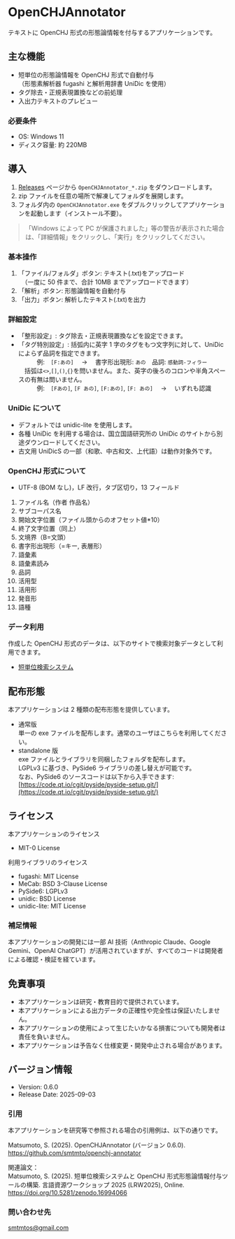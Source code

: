 # OpenCHJAnnotator

テキストに OpenCHJ 形式の形態論情報を付与するアプリケーションです。

## 主な機能

- 短単位の形態論情報を OpenCHJ 形式で自動付与  
  （形態素解析器 fugashi と解析用辞書 UniDic を使用）
- タグ除去・正規表現置換などの前処理
- 入出力テキストのプレビュー

### 必要条件

- OS: Windows 11
- ディスク容量: 約 220MB

## 導入

1. [Releases](https://github.com/smtmto/openchj-annotator/releases) ページから `OpenCHJAnnotator_*.zip` をダウンロードします。
2. zip ファイルを任意の場所で解凍してフォルダを展開します。
3. フォルダ内の `OpenCHJAnnotator.exe` をダブルクリックしてアプリケーションを起動します（インストール不要）。

> 「Windows によって PC が保護されました」等の警告が表示された場合は、「詳細情報」をクリックし、「実行」をクリックしてください。

### 基本操作

1. 「ファイル/フォルダ」ボタン: テキスト(.txt)をアップロード  
   　（一度に 50 件まで、合計 10MB までアップロードできます）
2. 「解析」ボタン: 形態論情報を自動付与
3. 「出力」ボタン: 解析したテキスト(.txt)を出力

### 詳細設定

- 「整形設定」: タグ除去・正規表現置換などを設定できます。
- 「タグ特別設定」: 括弧内に英字 1 字のタグをもつ文字列に対して、UniDic によらず品詞を指定できます。  
  　　　例:　`[F:あの]`　 → 　書字形出現形: `あの`　品詞: `感動詞-フィラー`  
   　括弧は`<>`,`[]`,`()`,`{}`を問いません。また、英字の後ろのコロンや半角スペースの有無は問いません。  
  　　　例:　`[Fあの]`, `[F あの]`, `[F:あの]`, `[F: あの]`　 → 　いずれも認識

### UniDic について

- デフォルトでは unidic-lite を使用します。
- 各種 UniDic を利用する場合は、国立国語研究所の UniDic のサイトから別途ダウンロードしてください。
- 古文用 UniDicS の一部（和歌、中古和文、上代語）は動作対象外です。

### OpenCHJ 形式について

- UTF-8 (BOM なし)，LF 改行，タブ区切り，13 フィールド

1. ファイル名（作者 作品名）
2. サブコーパス名
3. 開始文字位置（ファイル頭からのオフセット値\*10）
4. 終了文字位置（同上）
5. 文境界（B=文頭）
6. 書字形出現形（=キー, 表層形）
7. 語彙素
8. 語彙素読み
9. 品詞
10. 活用型
11. 活用形
12. 発音形
13. 語種

### データ利用

作成した OpenCHJ 形式のデータは、以下のサイトで検索対象データとして利用できます。

- [短単位検索システム](https://github.com/smtmto/jp-suw-search)

## 配布形態

本アプリケーションは 2 種類の配布形態を提供しています。

- 通常版  
  単一の exe ファイルを配布します。通常のユーザはこちらを利用してください。
- standalone 版  
  exe ファイルとライブラリを同梱したフォルダを配布します。  
  LGPLv3 に基づき、PySide6 ライブラリの差し替えが可能です。  
  なお、PySide6 のソースコードは以下から入手できます:  
  [https://code.qt.io/cgit/pyside/pyside-setup.git/](https://code.qt.io/cgit/pyside/pyside-setup.git/)

## ライセンス

本アプリケーションのライセンス

- MIT-0 License

利用ライブラリのライセンス

- fugashi: MIT License
- MeCab: BSD 3-Clause License
- PySide6: LGPLv3
- unidic: BSD License
- unidic-lite: MIT License

### 補足情報

本アプリケーションの開発には一部 AI 技術（Anthropic Claude、Google Gemini、OpenAI ChatGPT）が活用されていますが、すべてのコードは開発者による確認・検証を経ています。

## 免責事項

- 本アプリケーションは研究・教育目的で提供されています。
- 本アプリケーションによる出力データの正確性や完全性は保証いたしません。
- 本アプリケーションの使用によって生じたいかなる損害についても開発者は責任を負いません。
- 本アプリケーションは予告なく仕様変更・開発中止される場合があります。

## バージョン情報

- Version: 0.6.0
- Release Date: 2025-09-03

### 引用

本アプリケーションを研究等で参照される場合の引用例は、以下の通りです。

Matsumoto, S. (2025). OpenCHJAnnotator (バージョン 0.6.0). https://github.com/smtmto/openchj-annotator

関連論文：  
Matsumoto, S. (2025). 短単位検索システムと OpenCHJ 形式形態論情報付与ツールの構築. 言語資源ワークショップ 2025 (LRW2025), Online. https://doi.org/10.5281/zenodo.16994066

### 問い合わせ先

smtmtos@gmail.com
